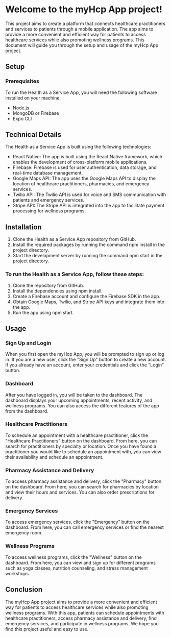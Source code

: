 # Welcome to the myHcp App project! 

This project aims to create a platform that connects healthcare practitioners and services to patients through a mobile application. The app aims to provide a more convenient and efficient way for patients to access healthcare services while also promoting wellness programs. This document will guide you through the setup and usage of the myHcp App project.


## Setup
### Prerequisites
To run the Health as a Service App, you will need the following software installed on your machine:
* Node.js
* MongoDB or Firebase
* Expo CLI


## Technical Details
The Health as a Service App is built using the following technologies:
* React Native: The app is built using the React Native framework, which enables the development of cross-platform mobile applications.
* Firebase: Firebase is used for user authentication, data storage, and real-time database management.
* Google Maps API: The app uses the Google Maps API to display the location of healthcare practitioners, pharmacies, and emergency services.
* Twilio API: The Twilio API is used for voice and SMS communication with patients and emergency services.
* Stripe API: The Stripe API is integrated into the app to facilitate payment processing for wellness programs.



## Installation
1. Clone the Health as a Service App repository from GitHub.
2. Install the required packages by running the command npm install in the project directory.
3. Start the development server by running the command npm start in the project directory.

### To run the Health as a Service App, follow these steps:
1. Clone the repository from GitHub.
2. Install the dependencies using npm install.
3. Create a Firebase account and configure the Firebase SDK in the app.
4. Obtain Google Maps, Twilio, and Stripe API keys and integrate them into the app.
5. Run the app using npm start.


## Usage
### Sign Up and Login
When you first open the myHcp App, you will be prompted to sign up or log in. If you are a new user, click the "Sign Up" button to create a new account. If you already have an account, enter your credentials and click the "Login" button.
### Dashboard
After you have logged in, you will be taken to the dashboard. The dashboard displays your upcoming appointments, recent activity, and wellness programs. You can also access the different features of the app from the dashboard.
### Healthcare Practitioners
To schedule an appointment with a healthcare practitioner, click the "Healthcare Practitioners" button on the dashboard. From here, you can search for practitioners by specialty or location. Once you have found a practitioner you would like to schedule an appointment with, you can view their availability and schedule an appointment.
### Pharmacy Assistance and Delivery
To access pharmacy assistance and delivery, click the "Pharmacy" button on the dashboard. From here, you can search for pharmacies by location and view their hours and services. You can also order prescriptions for delivery.
### Emergency Services
To access emergency services, click the "Emergency" button on the dashboard. From here, you can call emergency services or find the nearest emergency room.
### Wellness Programs
To access wellness programs, click the "Wellness" button on the dashboard. From here, you can view and sign up for different programs such as yoga classes, nutrition counseling, and stress management workshops.

## Conclusion
The myHcp App project aims to provide a more convenient and efficient way for patients to access healthcare services while also promoting wellness programs. With this app, patients can schedule appointments with healthcare practitioners, access pharmacy assistance and delivery, find emergency services, and participate in wellness programs. We hope you find this project useful and easy to use.
